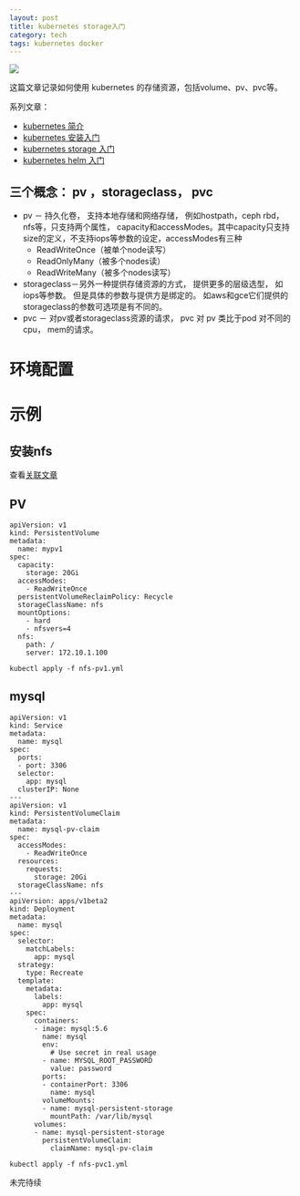 ```yaml
---
layout: post
title: kubernetes storage入门
category: tech
tags: kubernetes docker
---
```

![](https://cdn.kelu.org/blog/tags/k8s.jpg)

这篇文章记录如何使用 kubernetes 的存储资源，包括volume、pv、pvc等。



系列文章：

- [kubernetes 简介](/tech/2018/05/05/k8s-tutorial.html)
- [kubernetes 安装入门](/tech/2018/05/02/kubernetes-install-tutorial.html)
- [kubernetes storage 入门](/tech/2018/05/10/kubernetes-storage-tutorial.html)
- [kubernetes helm 入门](/tech/2018/05/09/k8s-helm-tutorial.html)



## 三个概念： pv ，storageclass， pvc

- pv － 持久化卷， 支持本地存储和网络存储， 例如hostpath，ceph rbd， nfs等，只支持两个属性， capacity和accessModes。其中capacity只支持size的定义，不支持iops等参数的设定，accessModes有三种
  - ReadWriteOnce（被单个node读写）
  - ReadOnlyMany（被多个nodes读）
  - ReadWriteMany（被多个nodes读写）
- storageclass－另外一种提供存储资源的方式， 提供更多的层级选型， 如iops等参数。 但是具体的参数与提供方是绑定的。 如aws和gce它们提供的storageclass的参数可选项是有不同的。
- pvc － 对pv或者storageclass资源的请求， pvc 对 pv 类比于pod 对不同的cpu， mem的请求。

# 环境配置



# 示例

## 安装nfs

查看[关联文章](/tech/2018/05/06/nfs-install.html)

## PV

```
apiVersion: v1
kind: PersistentVolume
metadata:
  name: mypv1
spec:
  capacity:
    storage: 20Gi
  accessModes:
    - ReadWriteOnce
  persistentVolumeReclaimPolicy: Recycle
  storageClassName: nfs
  mountOptions:
    - hard
    - nfsvers=4
  nfs:
    path: /
    server: 172.10.1.100
    
kubectl apply -f nfs-pv1.yml    
```

## mysql

```
apiVersion: v1
kind: Service
metadata:
  name: mysql
spec:
  ports:
  - port: 3306
  selector:
    app: mysql
  clusterIP: None
---
apiVersion: v1
kind: PersistentVolumeClaim
metadata:
  name: mysql-pv-claim
spec:
  accessModes:
    - ReadWriteOnce
  resources:
    requests:
      storage: 20Gi
  storageClassName: nfs
---
apiVersion: apps/v1beta2
kind: Deployment
metadata:
  name: mysql
spec:
  selector:
    matchLabels:
      app: mysql
  strategy:
    type: Recreate
  template:
    metadata:
      labels:
        app: mysql
    spec:
      containers:
      - image: mysql:5.6
        name: mysql
        env:
          # Use secret in real usage
        - name: MYSQL_ROOT_PASSWORD
          value: password
        ports:
        - containerPort: 3306
          name: mysql
        volumeMounts:
        - name: mysql-persistent-storage
          mountPath: /var/lib/mysql
      volumes:
      - name: mysql-persistent-storage
        persistentVolumeClaim:
          claimName: mysql-pv-claim
  
kubectl apply -f nfs-pvc1.yml
```

未完待续